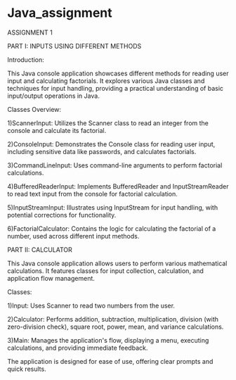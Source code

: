 # Java_assignment

ASSIGNMENT 1

PART I: INPUTS USING DIFFERENT METHODS

Introduction:

This Java console application showcases different methods for reading user input and calculating factorials. It explores various Java classes and techniques for input handling, providing a practical understanding of basic input/output operations in Java.

Classes Overview:

1)ScannerInput: Utilizes the Scanner class to read an integer from the console and calculate its factorial.

2)ConsoleInput: Demonstrates the Console class for reading user input, including sensitive data like passwords, and calculates factorials.

3)CommandLineInput: Uses command-line arguments to perform factorial calculations.

4)BufferedReaderInput: Implements BufferedReader and InputStreamReader to read text input from the console for factorial calculation.

5)InputStreamInput: Illustrates using InputStream for input handling, with potential corrections for functionality.

6)FactorialCalculator: Contains the logic for calculating the factorial of a number, used across different input methods.

PART II: CALCULATOR

This Java console application allows users to perform various mathematical calculations. It features classes for input collection, calculation, and application flow management.

Classes:

1)Input: Uses Scanner to read two numbers from the user.

2)Calculator: Performs addition, subtraction, multiplication, division (with zero-division check), square root, power, mean, and variance calculations.

3)Main: Manages the application's flow, displaying a menu, executing calculations, and providing immediate feedback.

The application is designed for ease of use, offering clear prompts and quick results.
